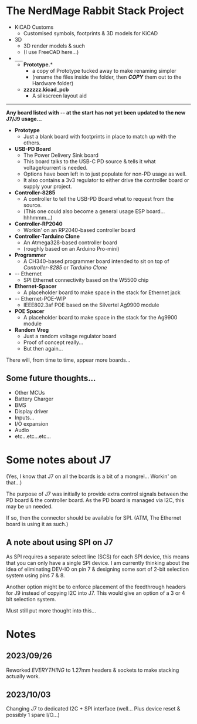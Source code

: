 # The NerdMage Rabbit Stack  Project

* KiCAD Customs
  * Customised symbols, footprints & 3D models for KiCAD
* 3D
  * 3D render models & such
  * (I use FreeCAD here...)
* `___`
  * **Prototype.***
    * a copy of Prototype tucked away to make renaming simpler
    * (rename the files inside the folder, then ***COPY*** them out to the Hardware folder)
  * **zzzzzz.kicad_pcb**
    * A silkscreen layout aid

---

**Any board listed with -- at the start has not yet been updated to the new J7/J9 usage...**

* **Prototype**
  * Just a blank board with footprints in place to match up with the others.
* **USB-PD Board**
  * The Power Delivery Sink board
  * This board talks to the USB-C PD source & tells it what voltage/current is needed.
  * Options have been left in to just populate for non-PD usage as well.
  * It also contains a 3v3 regulator to either drive the controller board or supply your project.
* **Controller-8285**
  * A controller to tell the USB-PD Board what to request from the source.
  * (This one could also become a general usage ESP board... hhhmmm...)
* **Controller-RP2040**
  * Workin' on an RP2040-based controller board
* **Controller-Tarduino Clone**
  * An Atmega328-based controller board
  * (roughly based on an Arduino Pro-mini)
* **Programmer**
  * A CH340-based programmer board intended to sit on top of _Controller-8285_ or _Tarduino Clone_
* -- Ethernet
  * SPI Ethernet connectivity based on the W5500 chip
* **Ethernet-Spacer**
  * A placeholder board to make space in the stack for Ethernet jack
* -- Ethernet-POE-WIP
  * IEEE802.3af POE based on the Silvertel Ag9900 module
* **POE Spacer**
  * A placeholder board to make space in the stack for the Ag9900 module
* **Random Vreg**
  * Just a random voltage regulator board
  * Proof of concept really...
  * But then again...

There will, from time to time, appear more boards...

## Some future thoughts...

* Other MCUs
* Battery Charger
* BMS
* Display driver
* Inputs...
* I/O expansion
* Audio
* etc...etc...etc...

# Some notes about J7
(Yes, I know that J7 on all the boards is a bit of a mongrel...  Workin' on that...)

The purpose of J7 was initially to provide extra control signals between the PD board & the controller board.  As the PD board is managed via I2C, this may be un needed.

If so, then the connector should be available for SPI.  (ATM, The Ethernet board is using it as such.)

## A note about using SPI on J7
As SPI requires a separate select line (SCS) for each SPI device, this means that you can only have a single SPI device.  I am currently thinking about the idea of eliminating DEV-IO on pin 7 & designing some sort of 2-bit selection system using pins 7 & 8.

Another option might be to enforce placement of the feedthrough headers for J9 instead of copying I2C into J7.  This would give an option of a 3 or 4 bit selection system.

Must still put more thought into this...

# Notes
## 2023/09/26
Reworked *EVERYTHING* to 1.27mm headers & sockets to make stacking actually work.

## 2023/10/03
Changing J7 to dedicated I2C + SPI interface (well... Plus device reset & possibly 1 spare I/O...)
